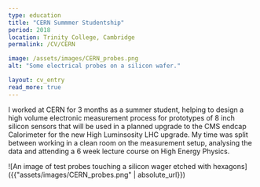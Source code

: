 ```yaml
---
type: education
title: "CERN Summmer Studentship"
period: 2018
location: Trinity College, Cambridge
permalink: /CV/CERN

image: /assets/images/CERN_probes.png
alt: "Some electrical probes on a silicon wafer."

layout: cv_entry
read_more: true
---
```


I worked at CERN for 3 months as a summer student, helping to design a high volume electronic measurement process for prototypes of 8 inch silicon sensors that will be used in a planned upgrade to the CMS endcap Calorimeter for the new High Luminsosity LHC upgrade. My time was split between working in a clean room on the measurement setup, analysing the data and attending a 6 week lecture course on High Energy Physics.

![An image of test probes touching a silicon wager etched with hexagons]({{"assets/images/CERN_probes.png" | absolute_url}})
